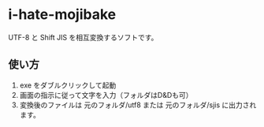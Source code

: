 # i-hate-mojibake
 UTF-8 と Shift JIS を相互変換するソフトです。

## 使い方

1. exe をダブルクリックして起動
2. 画面の指示に従って文字を入力（フォルダはD&Dも可）
3. 変換後のファイルは 元のフォルダ/utf8 または 元のフォルダ/sjis に出力されます。

